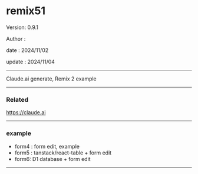 # remix51

 Version: 0.9.1

 Author :

 date :  2024/11/02

 update  : 2024/11/04

***

Claude.ai generate, Remix 2 example

***
### Related

https://claude.ai

***
### example

* form4 : form edit, example
* form5 : tanstack/react-table + form edit
* form6: D1 database + form edit

***
